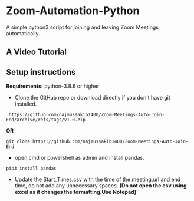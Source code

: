 # Zoom-Automation-Python

A simple python3 script for joining and leaving Zoom Meetings automatically.

## A Video Tutorial

## Setup instructions

**Requirements:** python-3.8.6 or higher

* Clone the GitHub repo or download directly if you don't have git installed.
```
 https://github.com/najmussakib1400/Zoom-Meetings-Auto-Join-End/archive/refs/tags/v1.0.zip
```
**OR**
```
git clone https://github.com/najmussakib1400/Zoom-Meetings-Auto-Join-End
```
* open cmd or powershell as admin and install pandas.
```
pip3 install pandas
```
* Update the Start_Times.csv with the time of the meeting,url and end time, do not add any unnecessary spaces. **(Do not open the csv using excel as it changes the formatting.Use Notepad)**
